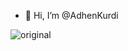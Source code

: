 - 👋 Hi, I’m @AdhenKurdi

![original](https://user-images.githubusercontent.com/72202439/195502032-381fe042-ed55-4c74-a566-fcf56cb4c8ee.gif)
